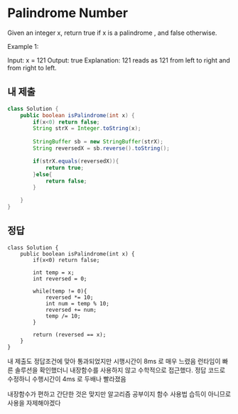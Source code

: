 # Palindrome Number

Given an integer x, return true if x is a 
palindrome
, and false otherwise.

 

Example 1:

Input: x = 121
Output: true
Explanation: 121 reads as 121 from left to right and from right to left.

## 내 제출

```java
class Solution {
    public boolean isPalindrome(int x) {
        if(x<0) return false;
        String strX = Integer.toString(x);
        
        StringBuffer sb = new StringBuffer(strX);
        String reversedX = sb.reverse().toString();

        if(strX.equals(reversedX)){
            return true;
        }else{
            return false;
        }

    }
}
```

## 정답
```
class Solution {
    public boolean isPalindrome(int x) {
        if(x<0) return false;

        int temp = x;
        int reversed = 0;

        while(temp != 0){
            reversed *= 10;
            int num = temp % 10;
            reversed += num;
            temp /= 10;
        }

        return (reversed == x);
    }
}
```

내 제출도 정답조건에 맞아 통과되었지만 시행시간이 8ms 로 매우 느렸음
런타임이 빠른 솔루션을 확인했더니 내장함수를 사용하지 않고 수학적으로 접근했다.
정답 코드로 수정하니 수행시간이 4ms 로 두배나 빨라졌음

내장함수가 편하고 간단한 것은 맞지만 알고리즘 공부이지 함수 사용법 습득이 아니므로 사용을 자제해야겠다
